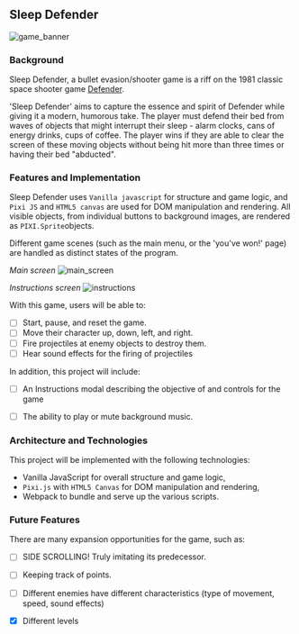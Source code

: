 ## Sleep Defender

![game_banner](http://res.cloudinary.com/liuffy/image/upload/v1487533282/sleep_defender_banner_uoeqah.png) 

### Background

Sleep Defender, a bullet evasion/shooter game is a riff on the 1981 classic space shooter game [Defender](http://www.classicgamesarcade.com/game/21638/defender.html).

'Sleep Defender' aims to capture the essence and spirit of Defender while giving it a modern, humorous take. The player must defend their bed from waves of objects that might interrupt their sleep - alarm clocks, cans of energy drinks, cups of coffee. The player wins if they are able to clear the screen of these moving objects without being hit more than three times or having their bed "abducted". 


### Features and Implementation

Sleep Defender uses `Vanilla javascript` for structure and game logic, and `Pixi JS` and `HTML5 canvas` are used for DOM manipulation and rendering. All visible objects, from individual buttons to background images, are rendered as `PIXI.Sprite`objects. 

Different game scenes (such as the main menu, or the 'you've won!' page) are handled as distinct states of the program.

*Main screen*
![main_screen](http://res.cloudinary.com/liuffy/image/upload/c_scale,w_772/v1487534725/Screen_Shot_2017-02-19_at_12.04.55_PM_iwlkdw.png) 

*Instructions screen*
![instructions](http://res.cloudinary.com/liuffy/image/upload/c_scale,w_772/v1487534456/Screen_Shot_2017-02-19_at_12.00.04_PM_ahn72z.png) 


With this game, users will be able to:

- [ ] Start, pause, and reset the game.
- [ ] Move their character up, down, left, and right.
- [ ] Fire projectiles at enemy objects to destroy them.
- [ ] Hear sound effects for the firing of projectiles

In addition, this project will include:

- [ ] An Instructions modal describing the objective of and controls for the game
- [ ] The ability to play or mute background music. 


### Architecture and Technologies

This project will be implemented with the following technologies:

- Vanilla JavaScript for overall structure and game logic,
- `Pixi.js` with `HTML5 Canvas` for DOM manipulation and rendering,
- Webpack to bundle and serve up the various scripts.



### Future Features

There are many expansion opportunities for the game, such as:

- [ ] SIDE SCROLLING! Truly imitating its predecessor. 
- [ ] Keeping track of points. 
- [ ] Different enemies have different characteristics (type of movement, speed, sound effects)
- [X] Different levels 

